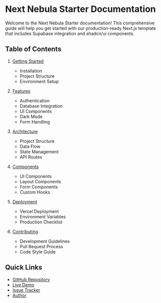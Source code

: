 # Next Nebula Starter Documentation

Welcome to the Next Nebula Starter documentation! This comprehensive guide will help you get started with our production-ready Next.js template that includes Supabase integration and shadcn/ui components.

## Table of Contents

1. [Getting Started](./getting-started.md)
   - Installation
   - Project Structure
   - Environment Setup

2. [Features](./features/README.md)
   - Authentication
   - Database Integration
   - UI Components
   - Dark Mode
   - Form Handling

3. [Architecture](./architecture/README.md)
   - Project Structure
   - Data Flow
   - State Management
   - API Routes

4. [Components](./components/README.md)
   - UI Components
   - Layout Components
   - Form Components
   - Custom Hooks

5. [Deployment](./deployment.md)
   - Vercel Deployment
   - Environment Variables
   - Production Checklist

6. [Contributing](./contributing.md)
   - Development Guidelines
   - Pull Request Process
   - Code Style Guide

## Quick Links

- [GitHub Repository](https://github.com/johnwesleyquintero/next-nebula-starter)
- [Live Demo](https://next-nebula-starter.vercel.app)
- [Issue Tracker](https://github.com/johnwesleyquintero/next-nebula-starter/issues)
- [Author](https://github.com/johnwesleyquintero)
